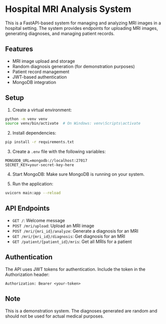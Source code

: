 # Hospital MRI Analysis System

This is a FastAPI-based system for managing and analyzing MRI images in a hospital setting. The system provides endpoints for uploading MRI images, generating diagnoses, and managing patient records.

## Features

- MRI image upload and storage
- Random diagnosis generation (for demonstration purposes)
- Patient record management
- JWT-based authentication
- MongoDB integration

## Setup

1. Create a virtual environment:
```bash
python -m venv venv
source venv/bin/activate  # On Windows: venv\Scripts\activate
```

2. Install dependencies:
```bash
pip install -r requirements.txt
```

3. Create a `.env` file with the following variables:
```
MONGODB_URL=mongodb://localhost:27017
SECRET_KEY=your-secret-key-here
```

4. Start MongoDB:
Make sure MongoDB is running on your system.

5. Run the application:
```bash
uvicorn main:app --reload
```

## API Endpoints

- `GET /`: Welcome message
- `POST /mri/upload`: Upload an MRI image
- `POST /mri/{mri_id}/analyze`: Generate a diagnosis for an MRI
- `GET /mri/{mri_id}/diagnosis`: Get diagnosis for an MRI
- `GET /patient/{patient_id}/mris`: Get all MRIs for a patient

## Authentication

The API uses JWT tokens for authentication. Include the token in the Authorization header:
```
Authorization: Bearer <your-token>
```

## Note

This is a demonstration system. The diagnoses generated are random and should not be used for actual medical purposes. 
